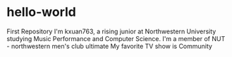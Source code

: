 # hello-world
First Repository
I'm kxuan763, a rising junior at Northwestern University studying Music Performance and Computer Science.
I'm a member of NUT - northwestern men's club ultimate
My favorite TV show is Community
